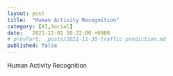 ```yaml
---
layout: post
title:  "Human Activity Recognition"
category: [AI,Social]
date:   2021-12-01 10:22:00 +0900
# prevPart: _posts/2021-11-30-traffic-prediction.md
published: false
---
```

<script src="https://cdn.mathjax.org/mathjax/latest/MathJax.js?config=TeX-AMS-MML_HTMLorMML" type="text/javascript"></script>

Human Activity Recognition